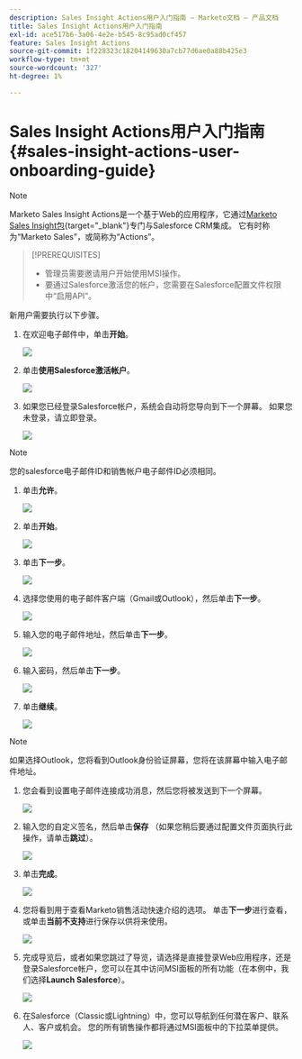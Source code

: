 ```yaml
---
description: Sales Insight Actions用户入门指南 — Marketo文档 — 产品文档
title: Sales Insight Actions用户入门指南
exl-id: ace517b6-3a06-4e2e-b545-8c95ad0cf457
feature: Sales Insight Actions
source-git-commit: 1f228323c18204149630a7cb77d6ae0a88b425e3
workflow-type: tm+mt
source-wordcount: '327'
ht-degree: 1%

---
```


# Sales Insight Actions用户入门指南 {#sales-insight-actions-user-onboarding-guide}

>[!NOTE]
>
>Marketo Sales Insight Actions是一个基于Web的应用程序，它通过[Marketo Sales Insight包](/help/marketo/product-docs/marketo-sales-insight/msi-for-salesforce/installation/install-marketo-sales-insight-package-in-salesforce-appexchange.md){target="_blank"}专门与Salesforce CRM集成。 它有时称为“Marketo Sales”，或简称为“Actions”。

>[!PREREQUISITES]
>
>* 管理员需要邀请用户开始使用MSI操作。
>* 要通过Salesforce激活您的帐户，您需要在Salesforce配置文件权限中“启用API”。

新用户需要执行以下步骤。

1. 在欢迎电子邮件中，单击&#x200B;**开始**。

   ![](assets/sales-insight-actions-user-onboarding-guide-1.png)

1. 单击&#x200B;**使用Salesforce激活帐户**。

   ![](assets/sales-insight-actions-user-onboarding-guide-2.png)

1. 如果您已经登录Salesforce帐户，系统会自动将您导向到下一个屏幕。 如果您未登录，请立即登录。

   ![](assets/sales-insight-actions-user-onboarding-guide-3.png)

>[!NOTE]
>
>您的salesforce电子邮件ID和销售帐户电子邮件ID必须相同。

1. 单击&#x200B;**允许**。

   ![](assets/sales-insight-actions-user-onboarding-guide-4.png)

1. 单击&#x200B;**开始**。

   ![](assets/sales-insight-actions-user-onboarding-guide-5.png)

1. 单击&#x200B;**下一步**。

   ![](assets/sales-insight-actions-user-onboarding-guide-6.png)

1. 选择您使用的电子邮件客户端（Gmail或Outlook），然后单击&#x200B;**下一步**。

   ![](assets/sales-insight-actions-user-onboarding-guide-7.png)

1. 输入您的电子邮件地址，然后单击&#x200B;**下一步**。

   ![](assets/sales-insight-actions-user-onboarding-guide-8.png)

1. 输入密码，然后单击&#x200B;**下一步**。

   ![](assets/sales-insight-actions-user-onboarding-guide-9.png)

1. 单击&#x200B;**继续**。

   ![](assets/sales-insight-actions-user-onboarding-guide-10.png)

>[!NOTE]
>
>如果选择Outlook，您将看到Outlook身份验证屏幕，您将在该屏幕中输入电子邮件地址。

1. 您会看到设置电子邮件连接成功消息，然后您将被发送到下一个屏幕。

   ![](assets/sales-insight-actions-user-onboarding-guide-11.png)

1. 输入您的自定义签名，然后单击&#x200B;**保存** （如果您稍后要通过配置文件页面执行此操作，请单击&#x200B;**跳过**）。

   ![](assets/sales-insight-actions-user-onboarding-guide-12.png)

1. 单击&#x200B;**完成**。

   ![](assets/sales-insight-actions-user-onboarding-guide-13.png)

1. 您将看到用于查看Marketo销售活动快速介绍的选项。 单击&#x200B;**下一步**&#x200B;进行查看，或单击&#x200B;**当前不支持**&#x200B;进行保存以供将来使用。

   ![](assets/sales-insight-actions-user-onboarding-guide-14.png)

1. 完成导览后，或者如果您跳过了导览，请选择是直接登录Web应用程序，还是登录Salesforce帐户，您可以在其中访问MSI面板的所有功能（在本例中，我们选择&#x200B;**Launch Salesforce**）。

   ![](assets/sales-insight-actions-user-onboarding-guide-15.png)

1. 在Salesforce（Classic或Lightning）中，您可以导航到任何潜在客户、联系人、客户或机会。 您的所有销售操作都将通过MSI面板中的下拉菜单提供。

   ![](assets/sales-insight-actions-user-onboarding-guide-16.png)
